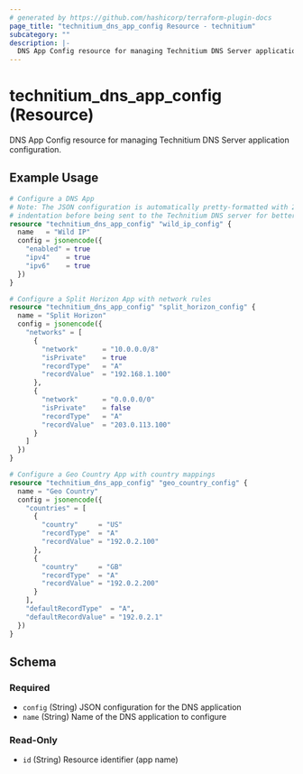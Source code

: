 ```yaml
---
# generated by https://github.com/hashicorp/terraform-plugin-docs
page_title: "technitium_dns_app_config Resource - technitium"
subcategory: ""
description: |-
  DNS App Config resource for managing Technitium DNS Server application configuration.
---
```


# technitium_dns_app_config (Resource)

DNS App Config resource for managing Technitium DNS Server application configuration.

## Example Usage

```terraform
# Configure a DNS App
# Note: The JSON configuration is automatically pretty-formatted with 2-space
# indentation before being sent to the Technitium DNS server for better readability.
resource "technitium_dns_app_config" "wild_ip_config" {
  name   = "Wild IP"
  config = jsonencode({
    "enabled" = true
    "ipv4"    = true
    "ipv6"    = true
  })
}

# Configure a Split Horizon App with network rules
resource "technitium_dns_app_config" "split_horizon_config" {
  name = "Split Horizon"
  config = jsonencode({
    "networks" = [
      {
        "network"      = "10.0.0.0/8"
        "isPrivate"    = true
        "recordType"   = "A"
        "recordValue"  = "192.168.1.100"
      },
      {
        "network"      = "0.0.0.0/0"
        "isPrivate"    = false
        "recordType"   = "A"
        "recordValue"  = "203.0.113.100"
      }
    ]
  })
}

# Configure a Geo Country App with country mappings
resource "technitium_dns_app_config" "geo_country_config" {
  name = "Geo Country"
  config = jsonencode({
    "countries" = [
      {
        "country"     = "US"
        "recordType"  = "A"
        "recordValue" = "192.0.2.100"
      },
      {
        "country"     = "GB"
        "recordType"  = "A"
        "recordValue" = "192.0.2.200"
      }
    ],
    "defaultRecordType"  = "A",
    "defaultRecordValue" = "192.0.2.1"
  })
}
```

<!-- schema generated by tfplugindocs -->
## Schema

### Required

- `config` (String) JSON configuration for the DNS application
- `name` (String) Name of the DNS application to configure

### Read-Only

- `id` (String) Resource identifier (app name)
